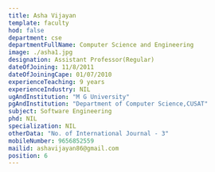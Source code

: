 ```yaml
---
title: Asha Vijayan
template: faculty
hod: false
department: cse
departmentFullName: Computer Science and Engineering
image: ./asha1.jpg
designation: Assistant Professor(Regular)
dateOfJoining: 11/8/2011
dateOfJoiningCape: 01/07/2010
experienceTeaching: 9 years
experienceIndustry: NIL
ugAndInstitution: "M G University"
pgAndInstitution: "Department of Computer Science,CUSAT"
subject: Software Engineering
phd: NIL
specialization: NIL
otherData: "No. of International Journal - 3"
mobileNumber: 9656852559
mailid: ashavijayan86@gmail.com
position: 6
---
```


